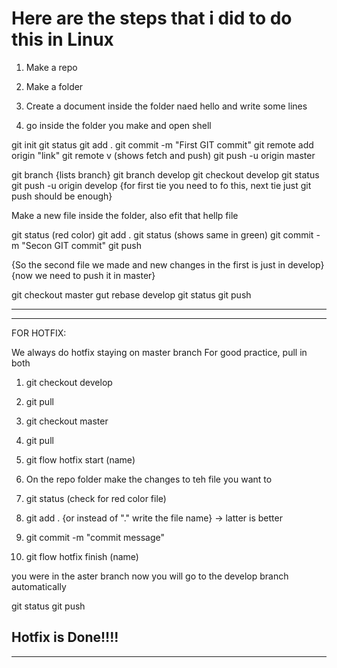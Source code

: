 # Here are the steps that i did to do this in Linux

1) Make a repo

2) Make a folder 

3) Create a document inside the folder naed hello and write some lines

4) go inside the folder you make and open shell

git init
git status
git add .
git commit -m "First GIT commit"
git remote add origin "link"
git remote v (shows fetch and push)
git push -u origin master


git branch  {lists branch}
git branch develop
git checkout develop
git status
git push -u origin develop
{for first tie you need to fo this, next tie just git push should be enough}

Make a new file inside the folder, also efit that hellp file

git status (red color)
git add .
git status (shows same in green)
git commit -m "Secon GIT commit"
git push

{So the second file we made and new changes in the first is just in develop}
{now we need to push it in master}

git checkout master
gut rebase develop
git status
git push

---------------------------------------------------------------------------
---------------------------------------------------------------------------

FOR HOTFIX:

We always do hotfix staying on master branch
For good practice, pull in both

1) git checkout develop
2) git pull
3) git checkout master
4) git pull

5) git flow hotfix start (name)
6) On the repo folder make the changes to teh file you want to

7) git status (check for red color file)
8) git add . {or instead of "." write the file name} -> latter is better
9) git commit -m "commit message"

10) git flow hotfix finish (name)

you were in the aster branch
now you will go to the develop branch automatically

git status
git push


Hotfix is Done!!!!
---------------------------------------------------------------------------
---------------------------------------------------------------------------


